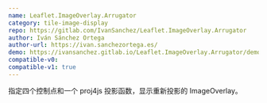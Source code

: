 ```yaml
---
name: Leaflet.ImageOverlay.Arrugator
category: tile-image-display
repo: https://gitlab.com/IvanSanchez/Leaflet.ImageOverlay.Arrugator
author: Iván Sánchez Ortega
author-url: https://ivan.sanchezortega.es/
demo: https://ivansanchez.gitlab.io/Leaflet.ImageOverlay.Arrugator/demo.html
compatible-v0:
compatible-v1: true
---
```


指定四个控制点和一个 proj4js 投影函数，显示重新投影的 ImageOverlay。
